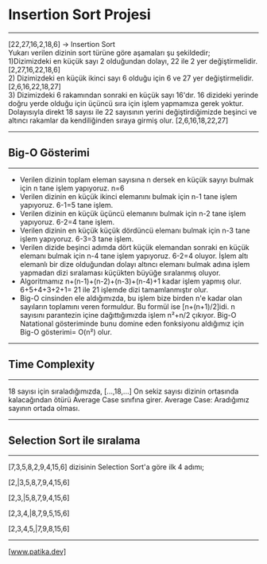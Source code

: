 # Insertion Sort Projesi
***
[22,27,16,2,18,6] -> Insertion Sort  
Yukarı verilen dizinin sort türüne göre aşamaları şu şekildedir;  
1)Dizimizdeki en küçük sayı 2 olduğundan dolayı, 22 ile 2 yer değiştirmelidir. [2,27,16,22,18,6]  
2) Dizimizdeki en küçük ikinci sayı 6 olduğu için 6 ve 27 yer değiştirmelidir. [2,6,16,22,18,27]  
3) Dizimizdeki 6 rakamından sonraki en küçük sayı 16'dır. 16 dizideki yerinde doğru yerde olduğu için üçüncü sıra için işlem yapmamıza gerek yoktur. Dolayısıyla direkt 18 sayısı ile 22 sayısının yerini değiştirdiğimizde beşinci ve altıncı rakamlar da kendiliğinden sıraya girmiş olur. [2,6,16,18,22,27]  
***
## Big-O Gösterimi
***
- Verilen dizinin toplam eleman sayısına n dersek en küçük sayıyı bulmak için n tane işlem yapıyoruz. n=6  
- Verilen dizinin en küçük ikinci elemanını bulmak için n-1 tane işlem yapıyoruz. 6-1=5 tane işlem.  
- Verilen dizinin en küçük üçüncü elemanını bulmak için n-2 tane işlem yapıyoruz. 6-2=4 tane işlem.  
- Verilen dizinin en küçük küçük dördüncü elemanı bulmak için n-3 tane işlem yapıyoruz. 6-3=3 tane işlem.
- Verilen dizide beşinci adımda dört küçük elemandan sonraki en küçük elemanı bulmak için n-4 tane işlem yapıyoruz. 6-2=4 oluyor. İşlem altı elemanlı bir dize olduğundan dolayı altıncı elemanı bulmak adına işlem yapmadan dizi sıralaması küçükten büyüğe sıralanmış oluyor.  
- Algoritmamız n+(n-1)+(n-2)+(n-3)+(n-4)+1 kadar işlem yapmış olur. 6+5+4+3+2+1= 21 ile 21 işlemde dizi tamamlanmıştır olur.
- Big-O cinsinden ele aldığımızda, bu işlem bize birden n'e kadar olan sayıların toplamını veren formuldur. Bu formül ise [n+(n+1)/2]idi. n sayısını parantezin içine dağıttığımızda işlem n²+n/2 çıkıyor. Big-O Natational gösteriminde bunu domine eden fonksiyonu aldığımız için Big-O gösterimi= O(n²) olur.  
***
## Time Complexity
***
18 sayısı için sıraladığımızda, [...,18,...] On sekiz sayısı dizinin ortasında kalacağından ötürü Average Case sınıfına girer.
Average Case: Aradığımız sayının ortada olması.
***
## Selection Sort ile sıralama
***
[7,3,5,8,2,9,4,15,6] dizisinin Selection Sort'a göre ilk 4 adımı;

[2,|3,5,8,7,9,4,15,6]

[2,3,|5,8,7,9,4,15,6] 

[2,3,4,|8,7,9,5,15,6] 

[2,3,4,5,|7,9,8,15,6] 
***
[www.patika.dev]
